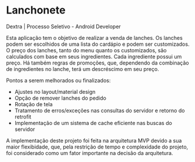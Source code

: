 # Lanchonete
Dextra | Processo Seletivo - Android Developer

Esta aplicação tem o objetivo de realizar a venda de lanches.
Os lanches podem ser escolhidos de uma lista do cardápio e podem ser customizados.
O preço dos lanches, tanto do menu quanto os customizados, são calculados com base em seus ingredientes. Cada ingrediente possui um preço.
Há também regras de promoções, que, dependendo da combinação de ingredientes no lanche, terá um descréscimo em seu preço.




Pontos a serem melhorados ou finalizados:
 - Ajustes no layout/material design
 - Opção de remover lanches do pedido
 - Rotação de tela
 - Tratamento de erros/exceções nas consultas do servidor e retorno do retrofit
 - Implementação de um sistema de cache eficiente nas buscas do servidor
 

A implementação deste projeto foi feita na arquitetura MVP devido a sua maior flexibidade, que, pela restrição de tempo e complexidade do projeto, foi considerado como um fator importante na decisão da arquitetura.
